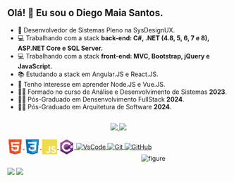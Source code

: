 ## Olá! 👋 Eu sou o Diego Maia Santos.

- 🔭 Desenvolvedor de Sistemas Pleno na SysDesignUX.
- 💻 Trabalhando com a stack **back-end: C#, .NET (4.8, 5, 6, 7 e 8), ASP.NET Core e SQL Server.**
- 💻 Trabalhando com a stack **front-end: MVC, Bootstrap, jQuery e JavaScript.**
- 📚 Estudando a stack em Angular.JS e React.JS. 
- 🌱 Tenho interesse em aprender Node.JS e Vue.JS.
- 👨‍🎓 Formado no curso de Análise e Desenvolvimento de Sistemas **2023**.
- 👨‍🎓 Pós-Graduado em Densenvolvimento FullStack **2024**.
- 👨‍🎓 Pós-Graduado em Arquitetura de Software **2024**.
##
  <div align="center">
  <a href="https://github.com/DiegoMaiaSantos">
  <img height="150em" src="https://github-readme-stats.vercel.app/api?username=DiegoMaiaSantos&show_icons=true&theme=dracula&include_all_commits=true&count_private=true"/>   
  <img height="150em" src="https://github-readme-stats.vercel.app/api/top-langs/?username=DiegoMaiaSantos&layout=compact&langs_count=7&theme=dracula"/> 
  </div>
  <div><br>
  <img align="center" alt="HTML" height="35" width="35" src="https://raw.githubusercontent.com/devicons/devicon/master/icons/html5/html5-original.svg">
  <img align="center" alt="CSS" height="35" width="35" src="https://raw.githubusercontent.com/devicons/devicon/master/icons/css3/css3-original.svg">
  <img align="center" alt="Js" height="35" width="35" src="https://raw.githubusercontent.com/devicons/devicon/master/icons/javascript/javascript-plain.svg">
  <img align="center" alt="Csharp" height="35" width="35" src="https://raw.githubusercontent.com/devicons/devicon/master/icons/csharp/csharp-original.svg">
  <img align="center" alt="VsCode" height="35" width="35" src="https://upload.wikimedia.org/wikipedia/commons/thumb/9/9a/Visual_Studio_Code_1.35_icon.svg/512px-Visual_Studio_Code_1.35_icon.svg.png">
  <img align="center" alt="Git" height="35" width="35" src="https://git-scm.com/images/logos/downloads/Git-Icon-1788C.png">
  <img align="center" alt="GitHub" height="35" width="35" src="https://cdn-icons-png.flaticon.com/512/25/25231.png">
  <img align="right" alt="figure" height="150px" width="200px" src="https://raw.githubusercontent.com/MicaelliMedeiros/micaellimedeiros/master/image/computer-illustration.png">
</div>
  
  ##
  
  <div> 
  <a href = "mailto:diegom.santos03@gmail.com"><img src="https://img.shields.io/badge/-Gmail-%23333?style=for-the-badge&logo=gmail&logoColor=white" target="_blank"></a>
  <a href="https://br.linkedin.com/in/diego-maia-santos-21615b208" target="_blank"><img src="https://img.shields.io/badge/-LinkedIn-%230077B5?style=for-the-badge&logo=linkedin&logoColor=white" target="_blank"></a> 
</div>
